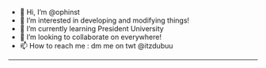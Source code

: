 - 👋 Hi, I’m @ophinst
- 👀 I’m interested in developing and modifying things!
- 🌱 I’m currently learning President University
- 💞️ I’m looking to collaborate on everywhere!
- 📫 How to reach me : dm me on twt @itzdubuu
---
<p align="left">
<a href="https://github.com/ophinst
  <img height="180em" src="https://github-readme-stats-eight-theta.vercel.app/api?username=ophinst&show_icons=true&theme=algolia&include_all_commits=true&count_private=true%22/%3E
  <img height="180em" src="https://github-readme-stats-eight-theta.vercel.app/api/top-langs/?username=ophinst&layout=compact&langs_count=8&theme=algolia%22/%3E
  </a>
</p>
---
